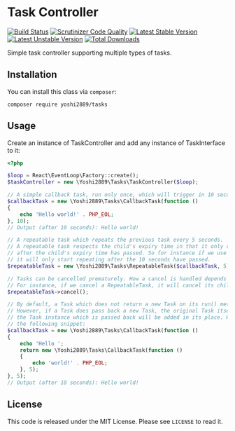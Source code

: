 # Task Controller
[![Build Status](https://scrutinizer-ci.com/g/Yoshi2889/tasks/badges/build.png?b=3.0)](https://scrutinizer-ci.com/g/Yoshi2889/tasks/build-status/master)
[![Scrutinizer Code Quality](https://scrutinizer-ci.com/g/Yoshi2889/tasks/badges/quality-score.png?b=3.0)](https://scrutinizer-ci.com/g/Yoshi2889/tasks/?branch=master)
[![Latest Stable Version](https://poser.pugx.org/yoshi2889/tasks/v/stable)](https://packagist.org/packages/yoshi2889/tasks)
[![Latest Unstable Version](https://poser.pugx.org/yoshi2889/tasks/v/unstable)](https://packagist.org/packages/yoshi2889/tasks)
[![Total Downloads](https://poser.pugx.org/yoshi2889/tasks/downloads)](https://packagist.org/packages/yoshi2889/tasks)

Simple task controller supporting multiple types of tasks.

## Installation
You can install this class via `composer`:

```composer require yoshi2889/tasks```

## Usage
Create an instance of TaskController and add any instance of TaskInterface to it:

```php
<?php

$loop = React\EventLoop\Factory::create();
$taskController = new \Yoshi2889\Tasks\TaskController($loop);

// A simple callback task, run only once, which will trigger in 10 seconds:
$callbackTask = new \Yoshi2889\Tasks\CallbackTask(function ()
{
	echo 'Hello world!' . PHP_EOL;
}, 10);
// Output (after 10 seconds): Hello world!

// A repeatable task which repeats the previous task every 5 seconds.
// A repeatable task respects the child's expiry time in that it only runs the child task
// after the child's expiry time has passed. So for instance if we use the previous task,
// it will only start repeating after the 10 seconds have passed.
$repeatableTask = new \Yoshi2889\Tasks\RepeatableTask($callbackTask, 5);

// Tasks can be cancelled prematurely. How a cancel is handled depends on the task type.
// For instance, if we cancel a RepeatableTask, it will cancel its child task and stop repeating:
$repeatableTask->cancel();

// By default, a Task which does not return a new Task on its run() method will be discarded.
// However, if a Task does pass back a new Task, the original Task itself gets discarded, but
// the Task instance which is passed back will be added in its place. We can observe this with
// the following snippet:
$callbackTask = new \Yoshi2889\Tasks\CallbackTask(function ()
{
	echo 'Hello ';
	return new \Yoshi2889\Tasks\CallbackTask(function ()
	{
		echo 'world!' . PHP_EOL;
	}, 5); 
}, 5);
// Output (after 10 seconds): Hello world! 
```

## License
This code is released under the MIT License. Please see `LICENSE` to read it.